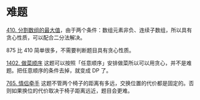 # 难题
[410. 分割数组的最大值](https://leetcode-cn.com/problems/split-array-largest-sum/)，由于两个条件：数组元素非负、连续子数组，所以具有贪心性质，可以配合二分法解决。

875 比 410 简单很多，不需要判断题目具有贪心性质。

[1402. 做菜顺序](https://leetcode-cn.com/problems/reducing-dishes/) 这题可以按照「任意顺序」安排做菜所以可以用贪心，并不是难题。把任意顺序的条件去掉，就变成 DP 了。

[765. 情侣牵手](https://leetcode-cn.com/problems/couples-holding-hands/) 这题不管两个椅子的距离有多远，交换位置的代价都是固定的。否则如果换位的代价取决于椅子距离远近，题目会更难。

